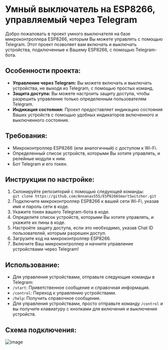 <h1>Умный выключатель на ESP8266, управляемый через Telegram</h1>

<p>Добро пожаловать в проект умного выключателя на базе микроконтроллера ESP8266, которым Вы можете управлять с помощью Telegram. Этот проект позволяет вам включать и выключать устройства, подключенные к Вашему ESP8266, с помощью Telegram-бота.</p>

<h2>Особенности проекта:</h2>

  <ul>
      <li><strong>Управление через Telegram:</strong> Вы можете включать и выключать устройства, не выходя из Telegram, с помощью простых команд.</li>
      <li><strong>Защита доступа:</strong> Вы можете настроить защиту доступа, чтобы разрешить управление только определенным пользователям Telegram.</li>
      <li><strong>Индикация состояния:</strong> Проект предоставляет индикацию состояния Ваших устройств с помощью удобных индикаторов включенного и выключенного состояния.</li>
  </ul>

  <h2>Требования:</h2>

  <ul>
      <li>Микроконтроллер ESP8266 (или аналогичный) с доступом к Wi-Fi.</li>
      <li>Определенный список устройств, которыми Вы хотите управлять, и релейные модули к ним.</li>
      <li>Бот Telegram и его токен.</li>
  </ul>

  <h2>Инструкции по настройке:</h2>

  <ol>
      <li>Склонируйте репозиторий с помощью следующей команды:</li>
      <code>git clone https://github.com/Annanas555/ESP8266SmartSwitcher.git</code>
      <li>Подключите микроконтроллер ESP8266 к вашей сети Wi-Fi, указав имя и пароль сети в коде.</li>
      <li>Укажите токен вашего Telegram-бота в коде.</li>
      <li>Определите список устройств, которыми Вы хотите управлять, и укажите их пины в коде.</li>
      <li>Настройте защиту доступа, если это необходимо, указав Chat ID пользователей, которым разрешен доступ.</li>
      <li>Загрузите код на микроконтроллер ESP8266.</li>
      <li>Включите Ваш микроконтроллер и начните управление устройствами через Telegram!</li>
  </ol>

  <h2>Использование:</h2>

  <ul>
      <li>Для управления устройствами, отправьте следующие команды в Telegram:</li>
      <li><code>/start</code>: Приветственное сообщение и справочная информация.</li>
      <li><code>/control</code>: Переход к управлению устройствами.</li>
      <li><code>/help</code>: Получить справочное сообщение.</li>
      <li>Для управления устройствами, просто отправьте команду <code>/control</code> и вы получите клавиатуру с кнопками для включения и выключения устройств.</li>
  </ul>

  <h2>Схема подключения:</h2>

  ![image](https://github.com/Annanas555/ESP8266SmartSwitcher/assets/128131401/43121699-2efc-4561-be5b-fad874d8d2f3)
